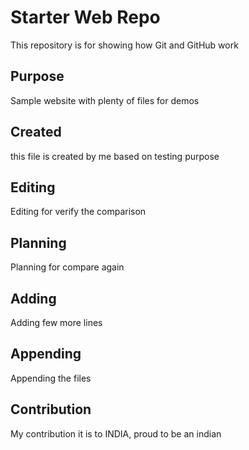# Starter Web Repo

This repository is for showing how Git and GitHub work

## Purpose

Sample website with plenty of files for demos

##  Created
this file is created by me based on testing purpose

##  Editing
Editing for verify the comparison

##  Planning
Planning for compare again

## Adding
Adding few more lines

## Appending

Appending the files

## Contribution

My contribution it is to INDIA, proud to be an indian
